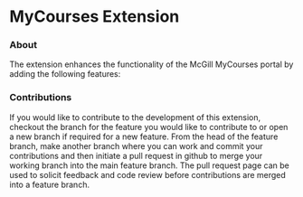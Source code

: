 # MyCourses Extension

### About
The extension enhances the functionality of the McGill MyCourses portal by adding the following features:

### Contributions
If you would like to contribute to the development of this extension, checkout the branch for the feature you would like to contribute to or open a new branch if required for a new feature. From the head of the feature branch, make another branch where you can work and commit your contributions and then initiate a pull request in github to merge your working branch into the main feature branch. The pull request page can be used to solicit feedback and code review before contributions are merged into a feature branch.
